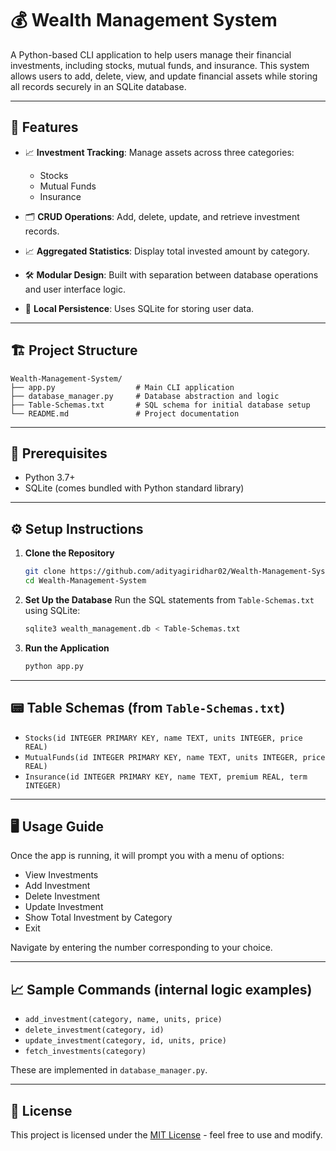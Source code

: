 # 💰 Wealth Management System

A Python-based CLI application to help users manage their financial investments, including stocks, mutual funds, and insurance. This system allows users to add, delete, view, and update financial assets while storing all records securely in an SQLite database.

---

## 🚀 Features

* 📈 **Investment Tracking**: Manage assets across three categories:

  * Stocks
  * Mutual Funds
  * Insurance
* 🗂️ **CRUD Operations**: Add, delete, update, and retrieve investment records.
* 📈 **Aggregated Statistics**: Display total invested amount by category.
* 🛠️ **Modular Design**: Built with separation between database operations and user interface logic.
* 📂 **Local Persistence**: Uses SQLite for storing user data.

---

## 🏗️ Project Structure

```
Wealth-Management-System/
├── app.py                  # Main CLI application
├── database_manager.py     # Database abstraction and logic
├── Table-Schemas.txt       # SQL schema for initial database setup
└── README.md               # Project documentation
```

---

## 🧰 Prerequisites

* Python 3.7+
* SQLite (comes bundled with Python standard library)

---

## ⚙️ Setup Instructions

1. **Clone the Repository**

   ```bash
   git clone https://github.com/adityagiridhar02/Wealth-Management-System.git
   cd Wealth-Management-System
   ```

2. **Set Up the Database**
   Run the SQL statements from `Table-Schemas.txt` using SQLite:

   ```bash
   sqlite3 wealth_management.db < Table-Schemas.txt
   ```

3. **Run the Application**

   ```bash
   python app.py
   ```

---

## 📟 Table Schemas (from `Table-Schemas.txt`)

* `Stocks(id INTEGER PRIMARY KEY, name TEXT, units INTEGER, price REAL)`
* `MutualFunds(id INTEGER PRIMARY KEY, name TEXT, units INTEGER, price REAL)`
* `Insurance(id INTEGER PRIMARY KEY, name TEXT, premium REAL, term INTEGER)`

---

## 🖥️ Usage Guide

Once the app is running, it will prompt you with a menu of options:

* View Investments
* Add Investment
* Delete Investment
* Update Investment
* Show Total Investment by Category
* Exit

Navigate by entering the number corresponding to your choice.

---

## 📈 Sample Commands (internal logic examples)

* `add_investment(category, name, units, price)`
* `delete_investment(category, id)`
* `update_investment(category, id, units, price)`
* `fetch_investments(category)`

These are implemented in `database_manager.py`.

---

## 📝 License

This project is licensed under the [MIT License](LICENSE) - feel free to use and modify.
